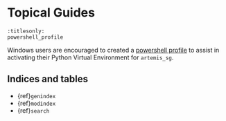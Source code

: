 # Topical Guides

```{toctree}
:titlesonly:
powershell_profile
```

Windows users are encouraged to created a [powershell profile][] to assist in
activating their Python Virtual Environment for `artemis_sg`.


## Indices and tables

- {ref}`genindex`
- {ref}`modindex`
- {ref}`search`

<!-- prettier-ignore-start -->
[powershell profile]:            powershell_profile.md
<!-- prettier-ignore-end -->
